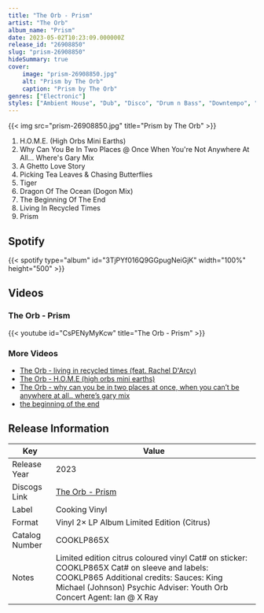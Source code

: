 ```yaml
---
title: "The Orb - Prism"
artist: "The Orb"
album_name: "Prism"
date: 2023-05-02T10:23:09.000000Z
release_id: "26908850"
slug: "prism-26908850"
hideSummary: true
cover:
    image: "prism-26908850.jpg"
    alt: "Prism by The Orb"
    caption: "Prism by The Orb"
genres: ["Electronic"]
styles: ["Ambient House", "Dub", "Disco", "Drum n Bass", "Downtempo", "Ambient"]
---
```


{{< img src="prism-26908850.jpg" title="Prism by The Orb" >}}

<!-- section break -->

1. H.O.M.E. (High Orbs Mini Earths)
2. Why Can You Be In Two Places @ Once When You're Not Anywhere At All... Where's Gary Mix
3. A Ghetto Love Story
4. Picking Tea Leaves & Chasing Butterflies
5. Tiger
6. Dragon Of The Ocean (Dogon Mix)
7. The Beginning Of The End
8. Living In Recycled Times
9. Prism

<!-- section break -->


## Spotify
{{< spotify type="album" id="3TjPYf016Q9GGpugNeiGjK" width="100%" height="500" >}}



## Videos
### The Orb - Prism
{{< youtube id="CsPENyMyKcw" title="The Orb - Prism" >}}<br>

### More Videos

- [The Orb - living in recycled times (feat. Rachel D'Arcy)](https://www.youtube.com/watch?v=zdlIv-0vvwY)
- [The Orb - H.O.M.E (high orbs mini earths)](https://www.youtube.com/watch?v=_KZfmTLCNX8)
- [The Orb - why can you be in two places at once, when you can’t be anywhere at all.. where’s gary mix](https://www.youtube.com/watch?v=g-1LU0puPCo)
- [the beginning of the end](https://www.youtube.com/watch?v=pztEJG19dbk)


## Release Information
|  Key           | Value                                                |
| ---------------| ---------------------------------------------------- |
| Release Year   | 2023                                   |
| Discogs Link   | [The Orb - Prism](https://www.discogs.com/release/26908850-Orb-Prism) |
| Label          | Cooking Vinyl |
| Format         | Vinyl 2× LP Album Limited Edition (Citrus) |
| Catalog Number | COOKLP865X |
| Notes | Limited edition citrus coloured vinyl  Cat# on sticker: COOKLP865X Cat# on sleeve and labels: COOKLP865  Additional credits: Sauces: King Michael (Johnson) Psychic Adviser: Youth Orb Concert Agent: Ian @ X Ray |